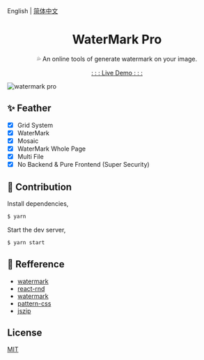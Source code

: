 English | [简体中文](./README_cn-zh.md)

<h1 align="center">WaterMark Pro</h1>

<p align="center">💦 An online tools of generate watermark on your image. </p>

<p align="center"><a href="https://watermark-pro.vercel.app" target="_blank">: : : Live Demo : : :</a></p>

![watermark pro](https://user-images.githubusercontent.com/24560160/116022944-cae41480-a67d-11eb-89f6-8ca76670e0ad.png)
## ✨ Feather

- [x] Grid System
- [x] WaterMark
- [x] Mosaic
- [x] WaterMark Whole Page
- [x] Multi File
- [x] No Backend & Pure Frontend (Super Security)

## 🔨 Contribution

Install dependencies,

```bash
$ yarn
```

Start the dev server,

```bash
$ yarn start
```

## 🔖 Refference

- [watermark](http://watermark.dxcweb.com/)
- [react-rnd](https://github.com/bokuweb/react-rnd)
- [watermark](https://github.com/pansyjs/react-components/tree/master/packages/watermark)
- [pattern-css](https://bansal.io/pattern-css)
- [jszip](https://github.com/Stuk/jszip)

## License

[MIT](./LICENSE)
